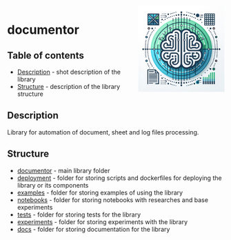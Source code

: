 <div style="float: right; width: 200px; height: 200px;">
  <img src="images/tmp_logo.png" width="200" alt="tmp-logo">
</div>



# documentor

## Table of contents

- [Description](#description) - shot description of the library
- [Structure](#structure) - description of the library structure

## Description

Library for automation of document, sheet and log files processing.

## Structure

- [documentor](documentor/README.md) - main library folder
- [deployment](deployment/README.md) - folder for storing scripts and dockerfiles for deploying the library or its components
- [examples](examples/README.md) - folder for storing examples of using the library
- [notebooks](notebooks/README.md) - folder for storing notebooks with researches and base experiments
- [tests](tests/README.md) - folder for storing tests for the library
- [experiments](experiments/README.md) - folder for storing experiments with the library
- [docs](docs/README.md) - folder for storing documentation for the library